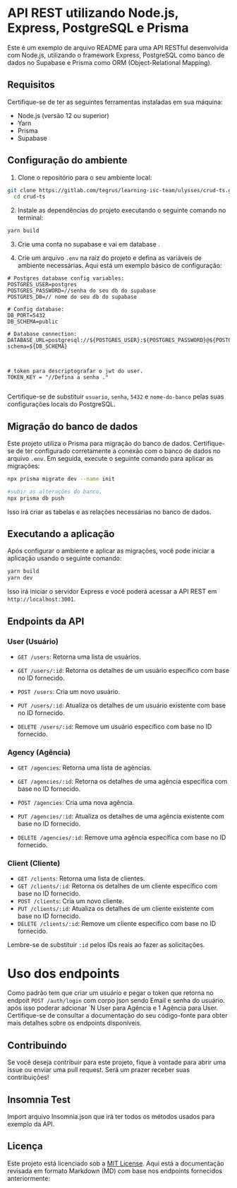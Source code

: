 # API REST utilizando Node.js, Express, PostgreSQL e Prisma

Este é um exemplo de arquivo README para uma API RESTful desenvolvida com Node.js, utilizando o framework Express, PostgreSQL como banco de dados no Supabase e Prisma como ORM (Object-Relational Mapping).

## Requisitos

Certifique-se de ter as seguintes ferramentas instaladas em sua máquina:

- Node.js (versão 12 ou superior)
- Yarn
- Prisma
- Supabase

## Configuração do ambiente

1. Clone o repositório para o seu ambiente local:

```bash
git clone https://gitlab.com/tegrus/learning-isc-team/ulysses/crud-ts.git
  cd crud-ts
```

2. Instale as dependências do projeto executando o seguinte comando no terminal:

```bash
yarn build
```
3. Crie uma conta no supabase e vai em database .

4. Crie um arquivo `.env` na raiz do projeto e defina as variáveis de ambiente necessárias. Aqui está um exemplo básico de configuração:

```plaintext thema = dracula
# Postgres database config variables:
POSTGRES_USER=postgres
POSTGRES_PASSWORD=//senha do seu db do supabase
POSTGRES_DB=// nome do seu db do supabase

# Config database:
DB_PORT=5432
DB_SCHEMA=public

# Database connection:
DATABASE_URL=postgresql://${POSTGRES_USER}:${POSTGRES_PASSWORD}@${POSTGRES_DB}:${DB_PORT}/postgres?schema=${DB_SCHEMA}



# token para descriptografar o jwt do user.
TOKEN_KEY = "//Defina a senha ."


```

Certifique-se de substituir `usuario`, `senha`, `5432` e `nome-do-banco` pelas suas configurações locais do PostgreSQL.


## Migração do banco de dados

Este projeto utiliza o Prisma para migração do banco de dados. Certifique-se de ter configurado corretamente a conexão com o banco de dados no arquivo `.env`. Em seguida, execute o seguinte comando para aplicar as migrações:

```bash
npx prisma migrate dev --name init

#subir as alterações do banco.
npx prisma db push
```

Isso irá criar as tabelas e as relações necessárias no banco de dados.

## Executando a aplicação

Após configurar o ambiente e aplicar as migrações, você pode iniciar a aplicação usando o seguinte comando:

```bash
yarn build
yarn dev
```

Isso irá iniciar o servidor Express e você poderá acessar a API REST em `http://localhost:3001`.

## Endpoints da API

### User (Usuário)

- `GET /users`: Retorna uma lista de usuários.

- `GET /users/:id`: Retorna os detalhes de um usuário específico com base no ID fornecido.

- `POST /users`: Cria um novo usuário.

- `PUT /users/:id`: Atualiza os detalhes de um usuário existente com base no ID fornecido.

- `DELETE /users/:id`: Remove um usuário específico com base no ID fornecido.

### Agency (Agência)

- `GET /agencies`: Retorna uma lista de agências.

- `GET /agencies/:id`: Retorna os detalhes de uma agência específica com base no ID fornecido.

- `POST /agencies`: Cria uma nova agência.

- `PUT /agencies/:id`: Atualiza os detalhes de uma agência existente com base no ID fornecido.

- `DELETE /agencies/:id`: Remove uma agência específica com base no ID fornecido.

### Client (Cliente)

- `GET /clients`: Retorna uma lista de clientes.
- `GET /clients/:id`: Retorna os detalhes de um cliente específico com base no ID fornecido.
- `POST /clients`: Cria um novo cliente.
- `PUT /clients/:id`: Atualiza os detalhes de um cliente existente com base no ID fornecido.
- `DELETE /clients/:id`: Remove um cliente específico com base no ID fornecido.

Lembre-se de substituir `:id` pelos IDs reais ao fazer as solicitações.


# Uso dos endpoints 

Como padrão tem que criar um usuário e pegar o token que retorna no endpoit `POST /auth/login` com corpo json sendo Email e senha do usuário.
após isso poderar adcionar `N User para Agência e 1 Agência para User.
Certifique-se de consultar a documentação do seu código-fonte para obter mais detalhes sobre os endpoints disponíveis.

## Contribuindo

Se você deseja contribuir para este projeto, fique à vontade para abrir uma issue ou enviar uma pull request. Será um prazer receber suas contribuições!
## Insomnia Test 
Import arquivo Insomnia.json que irá ter todos os métodos usados para exemplo da API.

## Licença

Este projeto está licenciado sob a [MIT License](LICENSE).
Aqui está a documentação revisada em formato Markdown (MD) com base nos endpoints fornecidos anteriormente:



